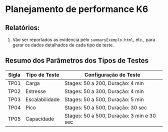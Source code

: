 # Planejamento de performance K6

## Relatórios:
1. Vão ser reportados as evidencia pelo `summaryExemplo.html`, etc., para gerar os dados detalhados de cada tipo de teste.

## Resumo dos Parâmetros dos Tipos de Testes

| Sigla | Tipo de Teste        | Configuração de Teste                      |
|-------|----------------------|--------------------------------------------|
| TP01  | Carga                | Stages: 50 a 200, Duração: 4 min           |
| TP02  | Estresse             | Stages: 50 a 300, Duração: 4 min           |
| TP03  | Escalabilidade       | Stages: 50 a 500, Duração: 5 min           |
| TP04  | Pico                 | Stages: 50 a 500, Duração: 30 sec          |
| TP05  | Capacidade           | Stages: 50 a 500, Duração: 3 min e 30 sec  |
